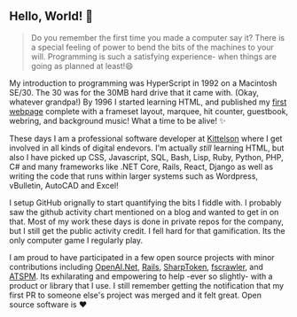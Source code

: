 ## Hello, World! 👋
> Do you remember the first time you made a computer say it?  There is a special feeling of power to bend the bits of the machines to your will.  Programming is such a satisfying experience- when things are going as planned at least!😄

My introduction to programming was HyperScript in 1992 on a Macintosh SE/30.  The 30 was for the 30MB hard drive that it came with.  (Okay, whatever grandpa!)  By 1996 I started learning HTML, and published my [first webpage](https://web.archive.org/web/20010429043607/http://www.onlinemac.com/users/cameroni/netpage/) complete with a frameset layout, marquee, hit counter, guestbook, webring, and background music!  What a time to be alive! ✨

These days I am a professional software developer at [Kittelson](https://github.com/kittelson) where I get involved in all kinds of digital endevors.  I'm actually *still* learning HTML, but also I have picked up CSS, Javascript, SQL, Bash, Lisp, Ruby, Python, PHP, C# and many frameworks like .NET Core, Rails, React, Django as well as writing the code that runs within larger systems such as Wordpress, vBulletin, AutoCAD and Excel!

I setup GitHub orignally to start quantifying the bits I fiddle with.  I probably saw the github activity chart mentioned on a blog and wanted to get in on that.  Most of my work these days is done in private repos for the company, but I still get the public activity credit.  I fell hard for that gamification.  Its the only computer game I regularly play.  

I am proud to have participated in a few open source projects with minor contributions including [OpenAI.Net](https://github.com/jodendaal/OpenAI.Net), [Rails](https://github.com/rails/rails), [SharpToken](https://github.com/dmitry-brazhenko/SharpToken), [fscrawler](https://github.com/dadoonet/fscrawler), and [ATSPM](https://github.com/udotdevelopment/ATSPM).  Its exhilarating and empowering to help -ever so slightly- with a product or library that I use.  I still remember getting the notification that my first PR to someone else's project was merged and it felt great. Open source software is ❤️


<!--
**ian-cameron/ian-cameron** is a ✨ _special_ ✨ repository because its `README.md` (this file) appears on your GitHub profile.

Here are some ideas to get you started:

- 🔭 I’m currently working on ...
- 🌱 I’m currently learning ...
- 👯 I’m looking to collaborate on ...
- 🤔 I’m looking for help with ...
- 💬 Ask me about ...
- 📫 How to reach me: ...
- 😄 Pronouns: ...
- ⚡ Fun fact: ...
-->
